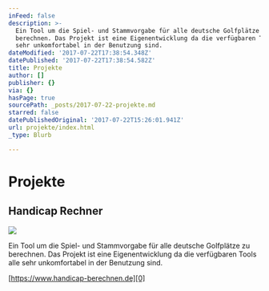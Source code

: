 ```yaml
---
inFeed: false
description: >-
  Ein Tool um die Spiel- und Stammvorgabe für alle deutsche Golfplätze zu
  berechnen. Das Projekt ist eine Eigenentwicklung da die verfügbaren Tools alle
  sehr unkomfortabel in der Benutzung sind.
dateModified: '2017-07-22T17:38:54.348Z'
datePublished: '2017-07-22T17:38:54.582Z'
title: Projekte
author: []
publisher: {}
via: {}
hasPage: true
sourcePath: _posts/2017-07-22-projekte.md
starred: false
datePublishedOriginal: '2017-07-22T15:26:01.941Z'
url: projekte/index.html
_type: Blurb

---
```

# Projekte

## Handicap Rechner
![](https://the-grid-user-content.s3-us-west-2.amazonaws.com/e2c8c1b1-4068-4ef6-94c9-a2c61ab73d8d.png)

Ein Tool um die Spiel- und Stammvorgabe für alle deutsche Golfplätze zu berechnen. Das Projekt ist eine Eigenentwicklung da die verfügbaren Tools alle sehr unkomfortabel in der Benutzung sind.

[https://www.handicap-berechnen.de][0]

[0]: https://www.handicap-berechnen.de/